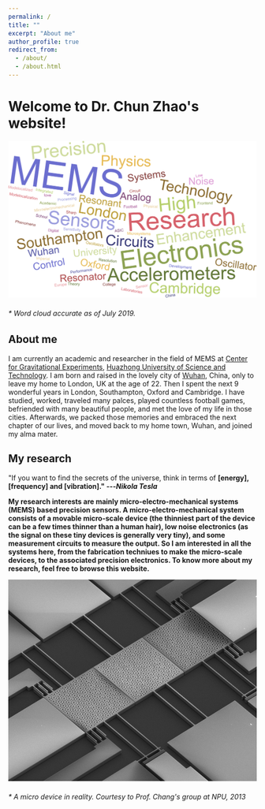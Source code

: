 ```yaml
---
permalink: /
title: ""
excerpt: "About me"
author_profile: true
redirect_from:
  - /about/
  - /about.html
---
```


Welcome to Dr. Chun Zhao's website!
======

![WordCould](/images/WordCould.png)  <br>
###### * Word cloud accurate as of July 2019.
<!-- ![3DoFDevice](/images/3DoFDevice.png)  <br> -->


About me
------
I am currently an academic and researcher in the field of MEMS at [Center for Gravitational Experiments](http://ggg.hust.edu.cn/), [Huazhong University of Science and Technology](http://www.hust.edu.cn/). I am born and raised in the lovely city of [Wuhan](https://en.wikipedia.org/wiki/Wuhan), China, only to leave my home to London, UK at the age of 22. Then I spent the next 9 wonderful years in London, Southampton, Oxford and Cambridge. I have studied, worked, traveled many palces, played countless football games, befriended with many beautiful people, and met the love of my life in those cities. Afterwards, we packed those memories and embraced the next chapter of our lives, and moved back to my home town, Wuhan, and joined my alma mater.

My research
------

"If you want to find the secrets of the universe, think in terms of <b>[energy], <b>[frequency] and <b>[vibration]." ---<cite>Nikola Tesla</cite>

My research interests are mainly micro-electro-mechanical systems (MEMS) based precision sensors. A micro-electro-mechanical system consists of a movable micro-scale device (the thinniest part of the device can be a few times thinner than a human hair), low noise electronics (as the signal on these tiny devices is generally very tiny), and some measurement circuits to measure the output. So I am interested in all the systems here, from the fabrication techniues to make the micro-scale devices, to the associated precision electronics. To know more about my research, feel free to browse this website.

![3DoFDevice](/images/3DoFDevice.png)  <br>
###### * A micro device in reality. Courtesy to Prof. Chang's group at NPU, 2013
